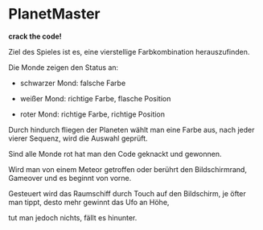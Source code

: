 # PlanetMaster
**crack the code!**

Ziel des Spieles ist es, eine vierstellige Farbkombination herauszufinden.

Die Monde zeigen den Status an:

- schwarzer Mond: falsche Farbe

- weißer Mond:    richtige Farbe, flasche Position

- roter Mond:     richtige Farbe, richtige Position

Durch hindurch fliegen der Planeten wählt man eine Farbe aus, nach jeder vierer Sequenz, wird die Auswahl geprüft.

Sind alle Monde rot hat man den Code geknackt und gewonnen.

Wird man von einem Meteor getroffen oder berührt den Bildschirmrand, Gameover und es beginnt von vorne.

Gesteuert wird das Raumschiff durch Touch auf den Bildschirm, je öfter man tippt, desto mehr gewinnt das Ufo an Höhe,

tut man jedoch nichts, fällt es hinunter.

